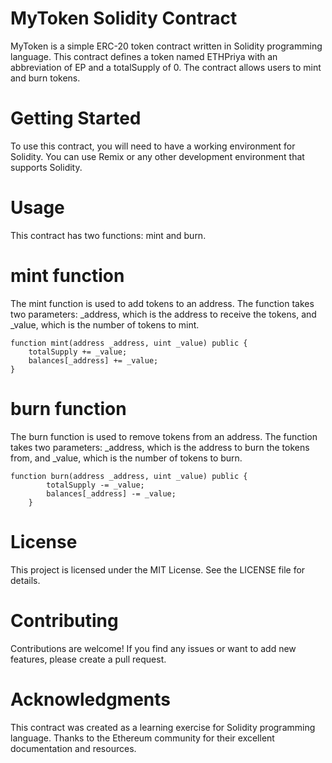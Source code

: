 # MyToken Solidity Contract
MyToken is a simple ERC-20 token contract written in Solidity programming language. This contract defines a token named ETHPriya with an abbreviation of EP and a totalSupply of 0. The contract allows users to mint and burn tokens.

# Getting Started
To use this contract, you will need to have a working environment for Solidity. You can use Remix or any other development environment that supports Solidity.

# Usage
This contract has two functions: mint and burn.

# mint function
The mint function is used to add tokens to an address. The function takes two parameters: _address, which is the address to receive the tokens, and _value, which is the number of tokens to mint.

```solidity
function mint(address _address, uint _value) public {
    totalSupply += _value;
    balances[_address] += _value;
}
```

# burn function
The burn function is used to remove tokens from an address. The function takes two parameters: _address, which is the address to burn the tokens from, and _value, which is the number of tokens to burn.

```solidity
function burn(address _address, uint _value) public {
        totalSupply -= _value;
        balances[_address] -= _value;
    }
```

# License
This project is licensed under the MIT License. See the LICENSE file for details.

# Contributing
Contributions are welcome! If you find any issues or want to add new features, please create a pull request.

# Acknowledgments
This contract was created as a learning exercise for Solidity programming language. Thanks to the Ethereum community for their excellent documentation and resources.




